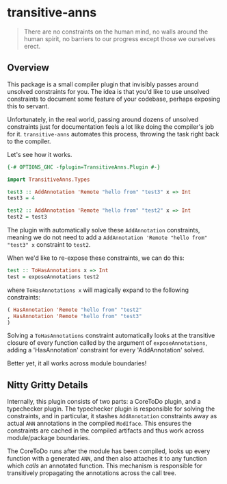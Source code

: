 # transitive-anns

> There are no constraints on the human mind, no walls around the human spirit,
> no barriers to our progress except those we ourselves erect.

## Overview

This package is a small compiler plugin that invisibly passes around unsolved
constraints for you. The idea is that you'd like to use unsolved constraints to
document some feature of your codebase, perhaps exposing this to servant.

Unfortunately, in the real world, passing around dozens of unsolved constraints
just for documentation feels a lot like doing the compiler's job for it.
`transitive-anns` automates this process, throwing the task right back to the
compiler.

Let's see how it works.

```haskell
{-# OPTIONS_GHC -fplugin=TransitiveAnns.Plugin #-}

import TransitiveAnns.Types

test3 :: AddAnnotation 'Remote "hello from" "test3" x => Int
test3 = 4

test2 :: AddAnnotation 'Remote "hello from" "test2" x => Int
test2 = test3
```

The plugin with automatically solve these `AddAnnotation` constraints, meaning
we do not need to add a `AddAnnotation 'Remote "hello from" "test3" x` constraint
to `test2`.

When we'd like to re-expose these constraints, we can do this:

```haskell
test :: ToHasAnnotations x => Int
test = exposeAnnotations test2
```

where `ToHasAnnotations x` will magically expand to the following constraints:


```haskell
( HasAnnotation 'Remote "hello from" "test2"
, HasAnnotation 'Remote "hello from" "test3"
)
```

Solving a `ToHasAnnotations` constraint automatically looks at the transitive
closure of every function called by the argument of `exposeAnnotations`, adding
a 'HasAnnotation' constraint for every 'AddAnnotation' solved.

Better yet, it all works across module boundaries!


## Nitty Gritty Details

Internally, this plugin consists of two parts: a CoreToDo plugin, and a
typechecker plugin. The typechecker plugin is responsible for solving the
constraints, and in particular, it stashes `AddAnnotation` constraints away as
actual `ANN` annotations in the compiled `ModIface`. This ensures the
constraints are cached in the compiled artifacts and thus work across
module/package boundaries.

The CoreToDo runs after the module has been compiled, looks up every function
with a generated `ANN`, and then also attaches it to any function which *calls*
an annotated function. This mechanism is responsible for transitively
propagating the annotations across the call tree.

